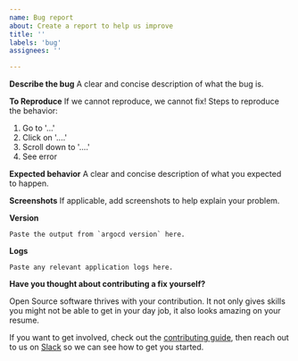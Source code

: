```yaml
---
name: Bug report
about: Create a report to help us improve
title: ''
labels: 'bug'
assignees: ''

---
```


**Describe the bug**
A clear and concise description of what the bug is.

**To Reproduce**
If we cannot reproduce, we cannot fix! Steps to reproduce the behavior:
1. Go to '...'
2. Click on '....'
3. Scroll down to '....'
4. See error

**Expected behavior**
A clear and concise description of what you expected to happen.

**Screenshots**
If applicable, add screenshots to help explain your problem.

**Version**

```shell
Paste the output from `argocd version` here.
```

**Logs**

```
Paste any relevant application logs here.
```

**Have you thought about contributing a fix yourself?**

Open Source software thrives with your contribution. It not only gives skills you might not be able to get in your day job, it also looks amazing on your resume. 

If you want to get involved, check out the 
[contributing guide](https://github.com/argoproj/argo-cd/blob/master/docs/CONTRIBUTING.md), then reach out to us on [Slack](https://argoproj.github.io/community/join-slack) so we can see how to get you started.
